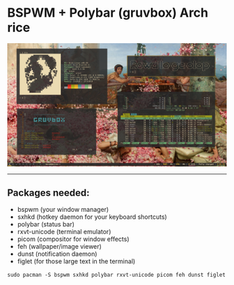# BSPWM + Polybar (gruvbox) Arch rice

![My Rice](rice.png)

<hr>

## Packages needed:

- bspwm (your window manager)
- sxhkd (hotkey daemon for your keyboard shortcuts)
- polybar (status bar)
- rxvt-unicode (terminal emulator)
- picom (compositor for window effects)
- feh (wallpaper/image viewer)
- dunst (notification daemon)
- figlet (for those large text in the terminal)

```
sudo pacman -S bspwm sxhkd polybar rxvt-unicode picom feh dunst figlet
```

